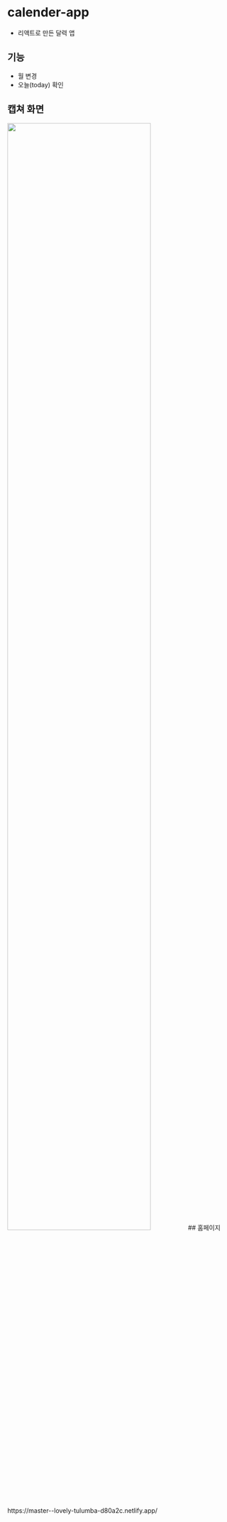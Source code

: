 # calender-app
- 리액트로 만든 달력 앱
## 기능
- 월 변경
- 오늘(today) 확인
## 캡쳐 화면
<img width="80%" src="https://github.com/YOUNGEUN100/calender-app/assets/121986519/46838438-1a60-464b-8aa6-91cf6d65e365"/>
## 홈페이지
https://master--lovely-tulumba-d80a2c.netlify.app/
